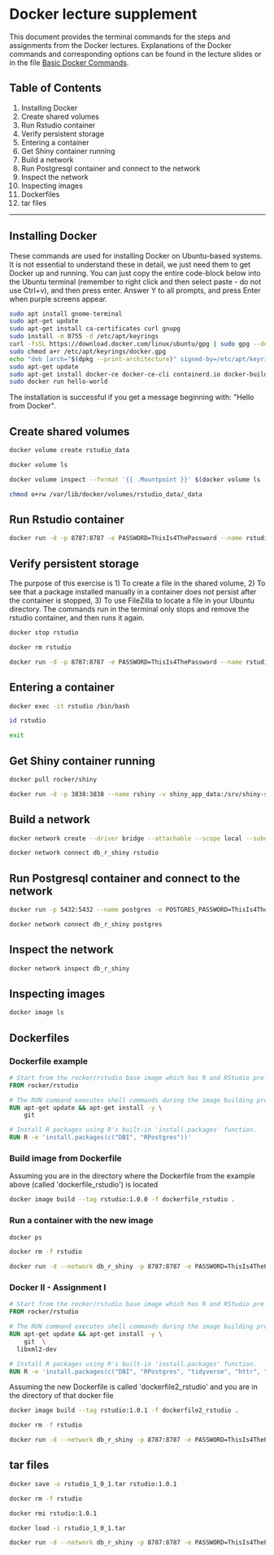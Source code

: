 # Docker lecture supplement
This document provides the terminal commands for the steps and assignments from the Docker lectures. 
Explanations of the Docker commands and corresponding options can be found in the lecture slides or in the file [Basic Docker Commands](Basic%20Docker%20Commands.md).


## Table of Contents
1. Installing Docker
2. Create shared volumes
3. Run Rstudio container
4. Verify persistent storage
5. Entering a container
6. Get Shiny container running
7. Build a network
8. Run Postgresql container and connect to the network
9. Inspect the network
10. Inspecting images
11. Dockerfiles
12. tar files
---

## Installing Docker
These commands are used for installing Docker on Ubuntu-based systems. It is not essential to understand these in detail, we just need them to get Docker up and running.
You can just copy the entire code-block below into the Ubuntu terminal (remember to right click and then select paste - do not use Ctrl+v), and then press enter. 
Answer Y to all prompts, and press Enter when purple screens appear.

```bash
sudo apt install gnome-terminal
sudo apt-get update
sudo apt-get install ca-certificates curl gnupg
sudo install -m 0755 -d /etc/apt/keyrings
curl -fsSL https://download.docker.com/linux/ubuntu/gpg | sudo gpg --dearmor -o /etc/apt/keyrings/docker.gpg
sudo chmod a+r /etc/apt/keyrings/docker.gpg
echo "deb [arch="$(dpkg --print-architecture)" signed-by=/etc/apt/keyrings/docker.gpg] https://download.docker.com/linux/ubuntu "$(. /etc/os-release && echo "$VERSION_CODENAME")" stable" | sudo tee /etc/apt/sources.list.d/docker.list > /dev/null
sudo apt-get update
sudo apt-get install docker-ce docker-ce-cli containerd.io docker-buildx-plugin docker-compose-plugin
sudo docker run hello-world
```
The installation is successful if you get a message beginning with: "Hello from Docker". 

## Create shared volumes
```bash
docker volume create rstudio_data
```
```bash
docker volume ls
```
```bash
docker volume inspect --format '{{ .Mountpoint }}' $(docker volume ls -q)
```
```bash
chmod o+rw /var/lib/docker/volumes/rstudio_data/_data
```

## Run Rstudio container
```Bash
docker run -d -p 8787:8787 -e PASSWORD=ThisIs4ThePassword --name rstudio -v rstudio_data:/home/rstudio rocker/rstudio
```

## Verify persistent storage
The purpose of this exercise is 1) To create a file in the shared volume, 2) To see that a package installed manually in a container does not persist after the container is stopped, 3) To use FileZilla to locate a file in your Ubuntu directory. 
The commands run in the terminal only stops and remove the rstudio container, and then runs it again.

```bash
docker stop rstudio
```
```bash
docker rm rstudio
```
```bash
docker run -d -p 8787:8787 -e PASSWORD=ThisIs4ThePassword --name rstudio -v rstudio_data:/home/rstudio rocker/rstudio
```
## Entering a container
```bash
docker exec -it rstudio /bin/bash
```
```bash
id rstudio
```
```bash
exit
```
## Get Shiny container running
```bash
docker pull rocker/shiny
```
```bash
docker run -d -p 3838:3838 --name rshiny -v shiny_app_data:/srv/shiny-server rocker/shiny
```

## Build a network
```bash
docker network create --driver bridge --attachable --scope local --subnet 10.0.42.0/24 --ip-range 10.0.42.128/25 db_r_shiny
```
```bash
docker network connect db_r_shiny rstudio
```
## Run Postgresql container and connect to the network
```bash
docker run -p 5432:5432 --name postgres -e POSTGRES_PASSWORD=ThisIs4ThePassword -e POSTGRES_USER=postgres -d -v postgres_data:/var/lib/postgresql/data postgres
```
```bash
docker network connect db_r_shiny postgres
```
## Inspect the network
```bash
docker network inspect db_r_shiny
```
## Inspecting images
```bash
docker image ls
```
## Dockerfiles
### Dockerfile example
```Dockerfile
# Start from the rocker/rstudio base image which has R and RStudio pre-installed
FROM rocker/rstudio

# The RUN command executes shell commands during the image building process.
RUN apt-get update && apt-get install -y \
	git

# Install R packages using R's built-in 'install.packages' function.
RUN R -e 'install.packages(c("DBI", "RPostgres"))'
```
### Build image from Dockerfile
Assuming you are in the directory where the Dockerfile from the example above (called 'dockerfile_rstudio') is located
```bash
docker image build --tag rstudio:1.0.0 -f dockerfile_rstudio .
```
### Run a container with the new image
```bash
docker ps
```
```bash
docker rm -f rstudio
```
```bash
docker run -d --network db_r_shiny -p 8787:8787 -e PASSWORD=ThisIs4ThePassword --name rstudio -v rstudio_data:/home/rstudio rstudio:1.0.0
```
### Docker II - Assignment I
 
```Dockerfile
# Start from the rocker/rstudio base image which has R and RStudio pre-installed
FROM rocker/rstudio

# The RUN command executes shell commands during the image building process.
RUN apt-get update && apt-get install -y \
	git  \
  libxml2-dev

# Install R packages using R's built-in 'install.packages' function.
RUN R -e 'install.packages(c("DBI", "RPostgres", "tidyverse", "httr", "shiny", "jsonlite"))'
```
Assuming the new Dockerfile is called 'dockerfile2_rstudio' and you are in the directory of that docker file
```bash
docker image build --tag rstudio:1.0.1 -f dockerfile2_rstudio .
```
```bash
docker rm -f rstudio
```
```bash
docker run -d --network db_r_shiny -p 8787:8787 -e PASSWORD=ThisIs4ThePassword --name rstudio -v rstudio_data:/home/rstudio rstudio:1.0.1
```
## tar files

```bash
docker save -o rstudio_1_0_1.tar rstudio:1.0.1
```
```bash
docker rm -f rstudio
```
```bash
docker rmi rstudio:1.0.1
```
```bash
docker load -i rstudio_1_0_1.tar
```
```bash
docker run -d --network db_r_shiny -p 8787:8787 -e PASSWORD=ThisIs4ThePassword --name rstudio -v rstudio_data:/home/rstudio rstudio:1.0.1
```


